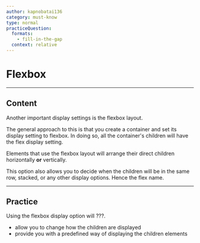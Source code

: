 ```yaml
---
author: kapnobatai136
category: must-know
type: normal
practiceQuestion:
  formats:
    - fill-in-the-gap
  context: relative
---
```


# Flexbox


---

## Content

Another important display settings is the flexbox layout.

The general approach to this is that you create a container and set its display setting to flexbox. In doing so, all the container's children will have the flex display setting.

Elements that use the flexbox layout will arrange their direct children horizontally **or** vertically.

This option also allows you to decide when the children will be in the same row, stacked, or any other display options. Hence the flex name.


---

## Practice

Using the flexbox display option will ???.

- allow you to change how the children are displayed
- provide you with a predefined way of displaying the children elements
